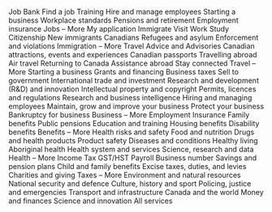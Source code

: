 Job Bank
Find a job
Training
Hire and manage employees
Starting a business
Workplace standards
Pensions and retirement
Employment insurance
Jobs – More
My application
Immigrate
Visit
Work
Study
Citizenship
New immigrants
Canadians
Refugees and asylum
Enforcement and violations
Immigration – More
Travel Advice and Advisories
Canadian attractions, events and experiences
Canadian passports
Travelling abroad
Air travel
Returning to Canada
Assistance abroad
Stay connected
Travel – More
Starting a business
Grants and financing
Business taxes
Sell to government
International trade and investment
Research and development (R&amp;D) and innovation
Intellectual property and copyright
Permits, licences and regulations
Research and business intelligence
Hiring and managing employees
Maintain, grow and improve your business
Protect your business
Bankruptcy for business
Business – More
Employment Insurance
Family benefits
Public pensions
Education and training
Housing benefits
Disability benefits
Benefits – More
Health risks and safety
Food and nutrition
Drugs and health products
Product safety
Diseases and conditions
Healthy living
Aboriginal health
Health system and services
Science, research and data
Health – More
Income Tax
GST/HST
Payroll
Business number
Savings and pension plans
Child and family benefits
Excise taxes, duties, and levies
Charities and giving
Taxes – More
Environment and natural resources
National security and defence
Culture, history and sport
Policing, justice and emergencies
Transport and infrastructure
Canada and the world
Money and finances
Science and innovation
All services
